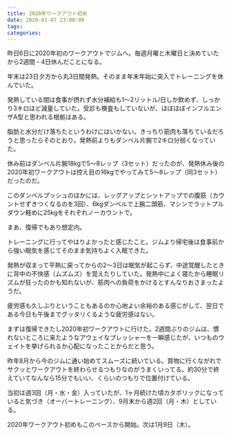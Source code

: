 ```yaml
---
title: 2020年ワークアウト初め
date: 2020-01-07 23:00:00
tags:
categories:
---
```

昨日6日に2020年初のワークアウトでジムへ。毎週月曜と木曜日と決めていたから2週間・4日休んだことになる。<!--more-->

年末は23日夕方から丸3日間発熱。そのまま年末年始に突入でトレーニングを休んでいた。

発熱している間は食事が摂れず水分補給も1〜2リットル/日しか飲めず、しっかり3キロほど減量していた。受診も検査もしていないが、ほぼほぼインフルエンザA型と思われる根拠はある。

脂肪と水分だけ落ちたというわけにはいかない。きっちり筋肉も落ちているだろうと思ったらそのとおり。発熱前よりもダンベル片腕で2キロ分弱くなっていた。

休み前はダンベル片腕18kgで5〜8レップ（3セット）だったのが、発熱休み後の2020年初ワークアウトは控え目の16kgでやってみて5〜8レップ（同3セット）だったのだ。

このダンベルプッシュのほかには、レッグアップとシットアップでの腹筋（カウントせずきつくなるのを3回）、6kgダンベルで上腕二頭筋、マシンでラットプルダウン軽めに25kgをそれぞれノーカウントで。

まあ、復帰でもあり想定内。

トレーニングに行ってやはりよかったと感じたこと。ジムより帰宅後は食事前から強い眠気を感じてそのまま気持ちよく入眠できた。

発熱が収まって平熱に戻ってからの2〜3日は眠気が起こらず、中途覚醒したときに背中の不快感（ムズムズ）を覚えたりしていた。発熱中によく寝たから睡眠リズムが狂ったのかも知れないが、筋肉への負荷をかけるとすんなりおさまったようだ。

疲労感も久しぶりということもあるのか心地よい余裕のある感じがして、翌日である今日も午後までグッタリくるような疲労感はない。

まずは復帰できたし2020年初ワークアウトに行けた。2週間ぶりのジムは、慣れないところに来たようなアウェイなプレッシャーを一瞬感じたが、いつものウェイトを挙げられるか心配になったことからだと思う。

昨年8月から今のジムに通い始めてスムーズに続いている。買物に行くながれでサクッとワークアウトを終わらせるつもりなのがうまくいってる。約30分で終えていてなんなら15分でもいい、くらいのつもりで位置付けている。

当初は週3回（月・水・金）入っていたが、1ヶ月続けた頃カタボリックになっていると気づき（オーバートレーニング）、9月末から週2回（月・木）としている。

2020年ワークアウト初めもこのペースから開始。次は1月9日（木）。
